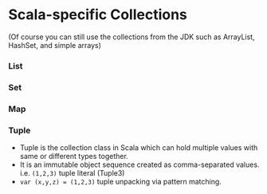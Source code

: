Scala-specific Collections
==============
(Of course you can still use the collections from the JDK such as ArrayList, HashSet, and simple arrays)

### List

### Set

### Map

### Tuple
- Tuple is the collection class in Scala which can hold multiple values with same or different types together.
- It is an immutable object sequence created as comma-separated values. i.e. `(1,2,3)` tuple literal (Tuple3)
- `var (x,y,z) = (1,2,3)` tuple unpacking via pattern matching.
